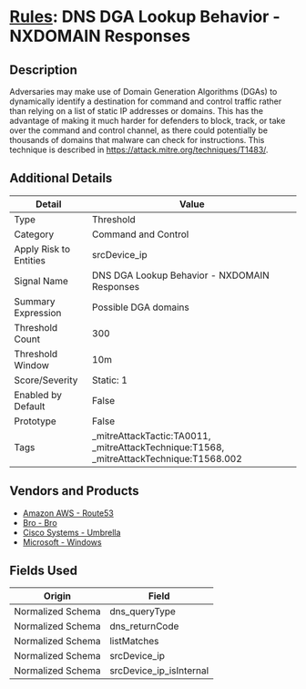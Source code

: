 # [Rules](README.md): DNS DGA Lookup Behavior - NXDOMAIN Responses

## Description
Adversaries may make use of Domain Generation Algorithms (DGAs) to dynamically identify a destination for command and control traffic rather than relying on a list of static IP addresses or domains. This has the advantage of making it much harder for defenders to block, track, or take over the command and control channel, as there could potentially be thousands of domains that malware can check for instructions. This technique is described in https://attack.mitre.org/techniques/T1483/.

## Additional Details
|Detail|Value|
|----|----|
|Type|Threshold|
|Category|Command and Control|
|Apply Risk to Entities|srcDevice_ip|
|Signal Name|DNS DGA Lookup Behavior - NXDOMAIN Responses|
|Summary Expression|Possible DGA domains|
|Threshold Count|300|
|Threshold Window|10m|
|Score/Severity|Static: 1|
|Enabled by Default|False|
|Prototype|False|
|Tags|_mitreAttackTactic:TA0011, _mitreAttackTechnique:T1568, _mitreAttackTechnique:T1568.002|
## Vendors and Products
- [Amazon AWS - Route53](../products/e2393771-bda2-414a-8661-0a57069287ad.md)
- [Bro - Bro](../products/37C866BF-72E1-470A-9072-EDB908F56951.md)
- [Cisco Systems - Umbrella](../products/5ba50e74-3c05-4ea8-aeaf-5efde588c60f.md)
- [Microsoft - Windows](../products/1ff7546c-cb36-4a24-87f7-89d2cecc5761.md)


## Fields Used

|Origin|Field|
|----|----|
|Normalized Schema|dns_queryType|
|Normalized Schema|dns_returnCode|
|Normalized Schema|listMatches|
|Normalized Schema|srcDevice_ip|
|Normalized Schema|srcDevice_ip_isInternal|


